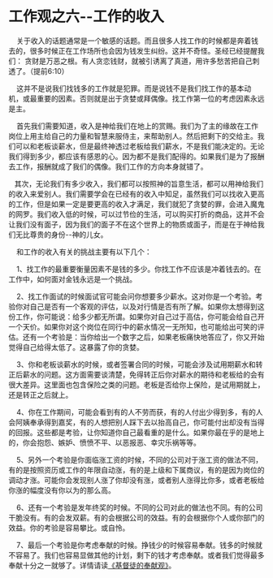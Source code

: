 # 工作观之六--工作的收入



<p>&nbsp; &nbsp; 关于收入的话题通常是一个敏感的话题。而且很多人找工作的时候都是奔着钱去的，很多时候正在工作场所也会因为钱发生纠纷。这并不奇怪。圣经已经提醒我们：&nbsp;贪财是万恶之根。有人贪恋钱财，就被引诱离了真道，用许多愁苦把自己刺透了。（提前6:10）</p>

<p>&nbsp; &nbsp; 这并不是说我们找钱多的工作就是犯罪。而是说钱不是我们找工作的基本动机，或最重要的因素。否则就是出于贪婪或拜偶像。找工作第一位的考虑因素永远是主。</p>

<p>&nbsp; &nbsp; 首先我们需要知道，收入是神给我们在地上的赏赐。我们为了主的缘故在工作岗位上用主给自己的力量和智慧来服侍主，来帮助别人。然后把剩下的交给主。我们可以和老板谈薪水，但是最终神透过老板给我们薪水，不是我们能决定的。无论我们得到多少，都应该有感恩的心。因为都不是我们配得的。如果我们是为了报酬去工作，报酬就成了我们的偶像。我们工作的方向本身就错了。</p>

<p>&nbsp; &nbsp;其次，无论我们有多少收入，我们都可以按照神的旨意生活，都可以用神给我们的收入来爱别人。我们需要学会在已经有的收入中知足，虽然我们可以找收入更高的工作，但是如果一定是要更高的收入才满足，我们就犯了贪婪的罪，会进入魔鬼的网罗。我们收入低的时候，可以过节俭的生活，可以购买打折的商品，这并不会让我们没有面子，因为我们的面子不在这个世界上的物质或面子，而是在于神给我们无比尊贵的身份--神的儿女。</p>

<p>&nbsp; &nbsp; 和工作的收入有关的挑战主要有以下几个：</p>

<p>&nbsp; &nbsp; 1、找工作的最重要衡量因素不是钱的多少。你找工作不应该是冲着钱去的。在工作中，如何面对金钱永远是一个挑战。</p>

<p>&nbsp; &nbsp; 2、找工作面试的时候面试官可能会问你想要多少薪水。这对你是一个考验。考验你对自己是否有一个客观的评估，以及对行情是否有所了解。如果你太想得到这份工作，你可能说：给多少都无所谓。如果你对自己过于高估，你可能会给自己开一个天价。如果你对这个岗位在同行中的薪水情况一无所知，也可能给出可笑的评估。还有一个考验是：当你给出一个数字之后，如果老板痛快地答应了，你又开始觉得自己给得太低了。这暴露了你的贪婪。</p>

<p>&nbsp; &nbsp; 3、你和老板谈薪水的时候，或者签署合同的时候，可能会涉及试用期薪水和转正后薪水的问题。这方面需要谈清楚，免得转正后你对薪水的期待和老板给的会有很大差异。这里面也包含保险之类的问题。老板是否给你上保险，是试用期就上，还是转正之后就上。</p>

<p>&nbsp; &nbsp; 4、你在工作期间，可能会看到有的人不劳而获，有的人付出少得到多，有的人会阿姨奉承得到嘉奖，有的人想把别人踩下去以抬高自己，你可能付出却没有当得的回报。这些都是考验，让你知道你自己最看重的是什么。如果你最在乎的是地上的，你会抱怨、嫉妒、愤愤不平、以恶报恶、幸灾乐祸等等。</p>

<p>&nbsp; &nbsp; 5、另外一个考验是你面临涨工资的时候，不同的公司对于涨工资的做法不同，有的是按照资历或工作的年限自动涨，有的是上级和下属商议，有的是因为岗位的调动才涨。可能你会发现别人涨了你却没有涨，或者别人涨得比你多，或者老板给你涨的幅度没有你以为的那么高。</p>

<p>&nbsp; &nbsp; 6、还有一个考验是发年终奖的时候。不同的公司对此的做法也不同。有的公司干脆没有。有的会发双薪。有的会根据公司的效益。有的会根据你个人或你部门的效益。你的考验是容易攀比。或自怜。</p>

<p>&nbsp; &nbsp; 7、最后一个考验是你考虑奉献的时候。挣钱少的时候容易奉献。钱多的时候就不容易了。我们也容易显做其他的计划，剩下的钱才考虑奉献。或者我们觉得最多奉献十分之一就够了。详情请读<a href="https://www.simai.life/node/12693">《基督徒的奉献观》</a>。</p>